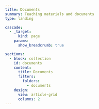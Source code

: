 ```yaml
---
title: Documents
summary: Teaching materials and documents
type: landing

cascade:
  - _target:
      kind: page
    params:
      show_breadcrumb: true

sections:
  - block: collection
    id: documents
    content:
      title: Documents
      filters:
        folders:
          - documents
    design:
      view: article-grid
      columns: 2
---
```

